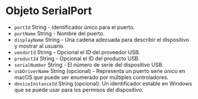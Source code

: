 # Objeto SerialPort

* `portId` String - Identificador único para el puerto.
* `portName` String - Nombre del puerto.
* `displayName` String - Una cadena adecuada para describir el dispositivo y mostrar al usuario.
* `vendorId` String - Opcional el ID del proveedor USB.
* `productId` String - Opcional el ID del producto USB.
* `serialNumber` String - El número de serie del dispositivo USB.
* `usbDriverName` String (opcional) - Representa un puerto serie único en macOS que puede ser enumerado por múltiples controladores.
* `deviceInstanceId` String (opcional): Un identificador estable en Windows que se puede usar para los permisos del dispositivo.
